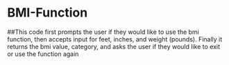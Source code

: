 # BMI-Function

##This code first prompts the user if they would like to use the bmi function, then accepts input for feet, inches, and weight (pounds). Finally it returns the bmi value, category, and asks the user if they would like to exit or use the function again

